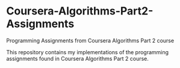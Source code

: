 # Coursera-Algorithms-Part2-Assignments
Programming Assignments from Coursera Algorithms Part 2 course

This repository contains my implementations of the programming assignments found in Coursera Algorithms Part 2 course.
